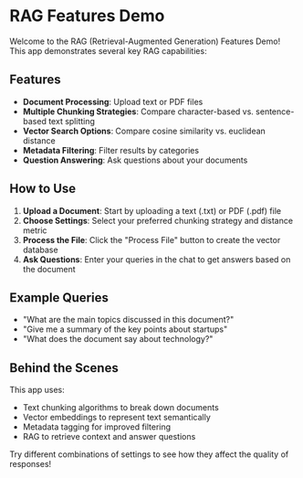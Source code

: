 # RAG Features Demo

Welcome to the RAG (Retrieval-Augmented Generation) Features Demo! This app demonstrates several key RAG capabilities:

## Features

- **Document Processing**: Upload text or PDF files
- **Multiple Chunking Strategies**: Compare character-based vs. sentence-based text splitting
- **Vector Search Options**: Compare cosine similarity vs. euclidean distance
- **Metadata Filtering**: Filter results by categories
- **Question Answering**: Ask questions about your documents

## How to Use

1. **Upload a Document**: Start by uploading a text (.txt) or PDF (.pdf) file
2. **Choose Settings**: Select your preferred chunking strategy and distance metric
3. **Process the File**: Click the "Process File" button to create the vector database
4. **Ask Questions**: Enter your queries in the chat to get answers based on the document

## Example Queries

- "What are the main topics discussed in this document?"
- "Give me a summary of the key points about startups"
- "What does the document say about technology?"

## Behind the Scenes

This app uses:
- Text chunking algorithms to break down documents
- Vector embeddings to represent text semantically
- Metadata tagging for improved filtering
- RAG to retrieve context and answer questions

Try different combinations of settings to see how they affect the quality of responses! 